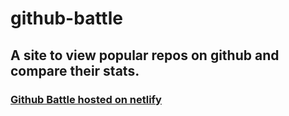 # github-battle

## A site to view popular repos on github and compare their stats.

### [Github Battle hosted on netlify](https://quizzical-murdock-fd54fb.netlify.com)
